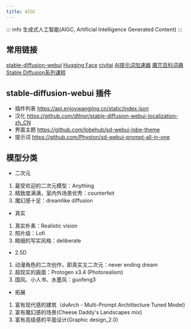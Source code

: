 ```yaml
---
title: AIGC
---
```

::: info
生成式人工智能(AIGC, Artificial Intelligence Generated Content)
:::

## 常用链接
[stable-diffusion-webui](https://github.com/AUTOMATIC1111/stable-diffusion-webui)
[Hugging Face](https://huggingface.co/)
[civitai](https://civitai.com/)
[AI提示词加速器](https://ai.dawnmark.cn/)
[魔咒百科词典](https://aitag.top/)
[Stable Diffusion系列课程](https://www.codetd.com/article/15622621)


## stable-diffusion-webui 插件
- 插件列表 https://api.enjoywangjing.cn/static/index.json
- 汉化 https://github.com/dtlnor/stable-diffusion-webui-localization-zh_CN
- 界面主题 https://github.com/lobehub/sd-webui-lobe-theme
- 提示词 https://github.com/Physton/sd-webui-prompt-all-in-one
## 模型分类
- 二次元
1. 最受欢迎的二次元模型：Anything
2. 精致度满满，室内外场景优秀：counterfeit
3. 魔幻感十足：dreamlike diffusion

- 真实
1. 真实朴素：Realistic vision
2. 照片级：Lofi
3. 精细的写实风格：deliberate

- 2.5D
1. 动漫角色的二次创作，即真实又二次元：never ending  dream
2. 超现实的画面：Protogen x3.4 (Photorealism)
3. 国风、小人书、水墨风：guofeng3

- 拓展
1. 富有现代感的建筑（dvArch - Multi-Prompt Archittecture Tuned Model)
2. 富有魔幻感的场景(Cheese Daddy's Landscapes mix)
3. 富有高级感的平面设计(Graphic design_2.0)